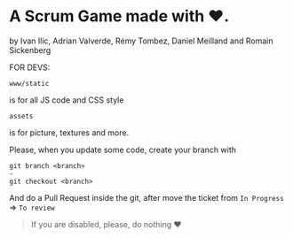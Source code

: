 # A Scrum Game made with ❤.

by Ivan Ilic, Adrian Valverde, Rémy Tombez, Daniel Meilland and Romain Sickenberg

FOR DEVS: 
    
  
    www/static
    
is for all JS code and CSS style

    assets

is for picture, textures and more.

Please, when you update some code, create your branch with
    
    git branch <branch>
    -
    git checkout <branch>
    
And do a Pull Request inside the git, after move the ticket from `In Progress` => `To review`

> If you are disabled, please, do nothing ❤